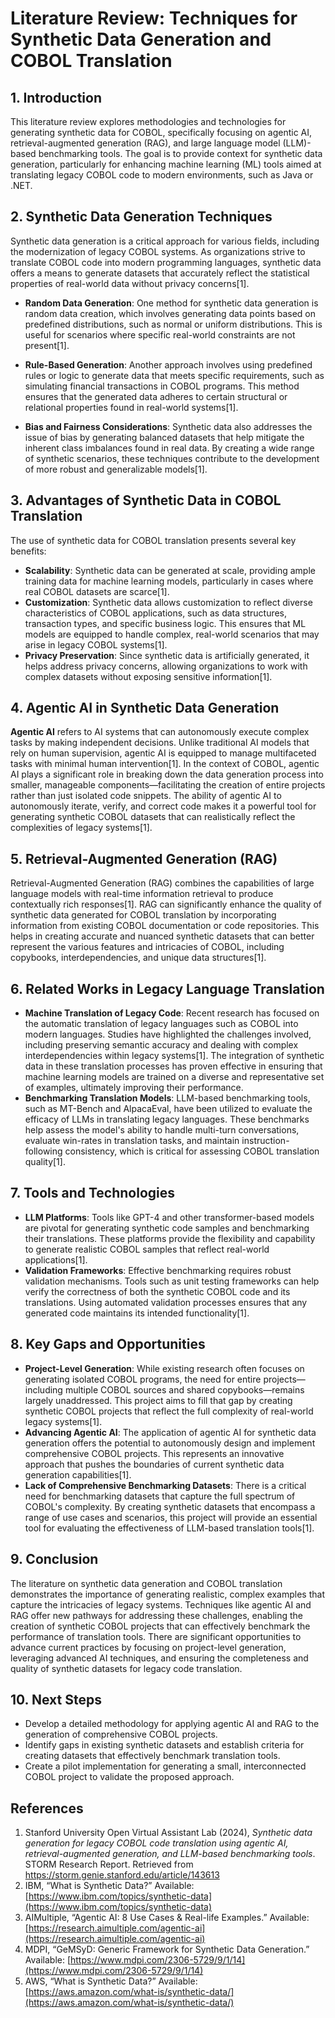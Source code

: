 # Literature Review: Techniques for Synthetic Data Generation and COBOL Translation

## 1. Introduction

This literature review explores methodologies and technologies for generating synthetic data for COBOL, specifically focusing on agentic AI, retrieval-augmented generation (RAG), and large language model (LLM)-based benchmarking tools. The goal is to provide context for synthetic data generation, particularly for enhancing machine learning (ML) tools aimed at translating legacy COBOL code to modern environments, such as Java or .NET.

## 2. Synthetic Data Generation Techniques

Synthetic data generation is a critical approach for various fields, including the modernization of legacy COBOL systems. As organizations strive to translate COBOL code into modern programming languages, synthetic data offers a means to generate datasets that accurately reflect the statistical properties of real-world data without privacy concerns[1].

- **Random Data Generation**: One method for synthetic data generation is random data creation, which involves generating data points based on predefined distributions, such as normal or uniform distributions. This is useful for scenarios where specific real-world constraints are not present[1].

- **Rule-Based Generation**: Another approach involves using predefined rules or logic to generate data that meets specific requirements, such as simulating financial transactions in COBOL programs. This method ensures that the generated data adheres to certain structural or relational properties found in real-world systems[1].

- **Bias and Fairness Considerations**: Synthetic data also addresses the issue of bias by generating balanced datasets that help mitigate the inherent class imbalances found in real data. By creating a wide range of synthetic scenarios, these techniques contribute to the development of more robust and generalizable models[1].

## 3. Advantages of Synthetic Data in COBOL Translation

The use of synthetic data for COBOL translation presents several key benefits:

- **Scalability**: Synthetic data can be generated at scale, providing ample training data for machine learning models, particularly in cases where real COBOL datasets are scarce[1].
- **Customization**: Synthetic data allows customization to reflect diverse characteristics of COBOL applications, such as data structures, transaction types, and specific business logic. This ensures that ML models are equipped to handle complex, real-world scenarios that may arise in legacy COBOL systems[1].
- **Privacy Preservation**: Since synthetic data is artificially generated, it helps address privacy concerns, allowing organizations to work with complex datasets without exposing sensitive information[1].

## 4. Agentic AI in Synthetic Data Generation

**Agentic AI** refers to AI systems that can autonomously execute complex tasks by making independent decisions. Unlike traditional AI models that rely on human supervision, agentic AI is equipped to manage multifaceted tasks with minimal human intervention[1]. In the context of COBOL, agentic AI plays a significant role in breaking down the data generation process into smaller, manageable components—facilitating the creation of entire projects rather than just isolated code snippets. The ability of agentic AI to autonomously iterate, verify, and correct code makes it a powerful tool for generating synthetic COBOL datasets that can realistically reflect the complexities of legacy systems[1].

## 5. Retrieval-Augmented Generation (RAG)

Retrieval-Augmented Generation (RAG) combines the capabilities of large language models with real-time information retrieval to produce contextually rich responses[1]. RAG can significantly enhance the quality of synthetic data generated for COBOL translation by incorporating information from existing COBOL documentation or code repositories. This helps in creating accurate and nuanced synthetic datasets that can better represent the various features and intricacies of COBOL, including copybooks, interdependencies, and unique data structures[1].

## 6. Related Works in Legacy Language Translation

- **Machine Translation of Legacy Code**: Recent research has focused on the automatic translation of legacy languages such as COBOL into modern languages. Studies have highlighted the challenges involved, including preserving semantic accuracy and dealing with complex interdependencies within legacy systems[1]. The integration of synthetic data in these translation processes has proven effective in ensuring that machine learning models are trained on a diverse and representative set of examples, ultimately improving their performance.
- **Benchmarking Translation Models**: LLM-based benchmarking tools, such as MT-Bench and AlpacaEval, have been utilized to evaluate the efficacy of LLMs in translating legacy languages. These benchmarks help assess the model's ability to handle multi-turn conversations, evaluate win-rates in translation tasks, and maintain instruction-following consistency, which is critical for assessing COBOL translation quality[1].

## 7. Tools and Technologies

- **LLM Platforms**: Tools like GPT-4 and other transformer-based models are pivotal for generating synthetic code samples and benchmarking their translations. These platforms provide the flexibility and capability to generate realistic COBOL samples that reflect real-world applications[1].
- **Validation Frameworks**: Effective benchmarking requires robust validation mechanisms. Tools such as unit testing frameworks can help verify the correctness of both the synthetic COBOL code and its translations. Using automated validation processes ensures that any generated code maintains its intended functionality[1].

## 8. Key Gaps and Opportunities

- **Project-Level Generation**: While existing research often focuses on generating isolated COBOL programs, the need for entire projects—including multiple COBOL sources and shared copybooks—remains largely unaddressed. This project aims to fill that gap by creating synthetic COBOL projects that reflect the full complexity of real-world legacy systems[1].
- **Advancing Agentic AI**: The application of agentic AI for synthetic data generation offers the potential to autonomously design and implement comprehensive COBOL projects. This represents an innovative approach that pushes the boundaries of current synthetic data generation capabilities[1].
- **Lack of Comprehensive Benchmarking Datasets**: There is a critical need for benchmarking datasets that capture the full spectrum of COBOL's complexity. By creating synthetic datasets that encompass a range of use cases and scenarios, this project will provide an essential tool for evaluating the effectiveness of LLM-based translation tools[1].

## 9. Conclusion

The literature on synthetic data generation and COBOL translation demonstrates the importance of generating realistic, complex examples that capture the intricacies of legacy systems. Techniques like agentic AI and RAG offer new pathways for addressing these challenges, enabling the creation of synthetic COBOL projects that can effectively benchmark the performance of translation tools. There are significant opportunities to advance current practices by focusing on project-level generation, leveraging advanced AI techniques, and ensuring the completeness and quality of synthetic datasets for legacy code translation.

## 10. Next Steps

- Develop a detailed methodology for applying agentic AI and RAG to the generation of comprehensive COBOL projects.
- Identify gaps in existing synthetic datasets and establish criteria for creating datasets that effectively benchmark translation tools.
- Create a pilot implementation for generating a small, interconnected COBOL project to validate the proposed approach.

## References

1. Stanford University Open Virtual Assistant Lab (2024), _Synthetic data generation for legacy COBOL code translation using agentic AI, retrieval-augmented generation, and LLM-based benchmarking tools_. STORM Research Report. Retrieved from https://storm.genie.stanford.edu/article/143613
2. IBM, “What is Synthetic Data?” Available: [https://www.ibm.com/topics/synthetic-data](https://www.ibm.com/topics/synthetic-data)
3. AIMultiple, “Agentic AI: 8 Use Cases & Real-life Examples.” Available: [https://research.aimultiple.com/agentic-ai](https://research.aimultiple.com/agentic-ai)
4. MDPI, “GeMSyD: Generic Framework for Synthetic Data Generation.” Available: [https://www.mdpi.com/2306-5729/9/1/14](https://www.mdpi.com/2306-5729/9/1/14)
5. AWS, “What is Synthetic Data?” Available: [https://aws.amazon.com/what-is/synthetic-data/](https://aws.amazon.com/what-is/synthetic-data/)
